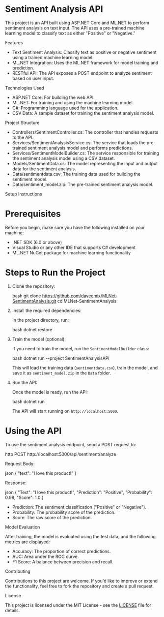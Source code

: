 # Sentiment Analysis API

This project is an API built using ASP.NET Core and ML.NET to perform sentiment analysis on text input. The API uses a pre-trained machine learning model to classify text as either "Positive" or "Negative."

 Features

- Text Sentiment Analysis: Classify text as positive or negative sentiment using a trained machine learning model.
- ML.NET Integration: Uses the ML.NET framework for model training and prediction.
- RESTful API: The API exposes a POST endpoint to analyze sentiment based on user input.

 Technologies Used

- ASP.NET Core: For building the web API.
- ML.NET: For training and using the machine learning model.
- C#: Programming language used for the application.
- CSV Data: A sample dataset for training the sentiment analysis model.

 Project Structure

- Controllers/SentimentController.cs: The controller that handles requests to the API.
- Services/SentimentAnalysisService.cs: The service that loads the pre-trained sentiment analysis model and performs predictions.
- Services/SentimentModelBuilder.cs: The service responsible for training the sentiment analysis model using a CSV dataset.
- Models/SentimentData.cs: The model representing the input and output data for the sentiment analysis.
- Data/sentimentdata.csv: The training data used for building the sentiment model.
- Data/sentiment_model.zip: The pre-trained sentiment analysis model.

 Setup Instructions

# Prerequisites

Before you begin, make sure you have the following installed on your machine:

- .NET SDK (6.0 or above)
- Visual Studio or any other IDE that supports C# development
- ML.NET NuGet package for machine learning functionality

# Steps to Run the Project

1. Clone the repository:

   bash
   git clone https://github.com/daveemix/MLNet-SentimentAnalysis.git
   cd MLNet-SentimentAnalysis
   

2. Install the required dependencies:

   In the project directory, run:

   bash
   dotnet restore
   

3. Train the model (optional):
   
   If you need to train the model, run the `SentimentModelBuilder` class:

   bash
   dotnet run --project SentimentAnalysisAPI
   

   This will load the training data (`sentimentdata.csv`), train the model, and save it as `sentiment_model.zip` in the `Data` folder.

4. Run the API:

   Once the model is ready, run the API:

   bash
   dotnet run
   

   The API will start running on `http://localhost:5000`.

# Using the API

To use the sentiment analysis endpoint, send a POST request to:

http
POST http://localhost:5000/api/sentiment/analyze


Request Body:

json
{
    "text": "I love this product!"
}


Response:

json
{
    "Text": "I love this product!",
    "Prediction": "Positive",
    "Probability": 0.98,
    "Score": 1.0
}


- Prediction: The sentiment classification ("Positive" or "Negative").
- Probability: The probability score of the prediction.
- Score: The raw score of the prediction.

 Model Evaluation

After training, the model is evaluated using the test data, and the following metrics are displayed:

- Accuracy: The proportion of correct predictions.
- AUC: Area under the ROC curve.
- F1 Score: A balance between precision and recall.

 Contributing

Contributions to this project are welcome. If you'd like to improve or extend the functionality, feel free to fork the repository and create a pull request.

 License

This project is licensed under the MIT License - see the [LICENSE](LICENSE) file for details.
